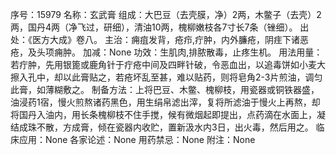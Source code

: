 序号：15979
名称：玄武膏
组成：大巴豆（去壳膜，净）2两，木鳖子（去壳）2两，国丹4两（净飞过，研细），清油10两，槐柳嫩枝各7寸长7条（锉细）。
出处：《医方大成》卷八。
主治：痈疽发背，疮疖,疔肿，内外臁疮，阴疰下诸恶疮，及头项痈肿。
加减：None
功效：生肌肉,排脓散毒，止疼生机。
用法用量：若疔肿，先用银篦或鹿角针于疔疮中间及四畔针破，令恶血出，以追毒饼如小麦大擦入孔中，却以此膏贴之，若疮坏乱至甚，难以贴药，则将皂角2-3片煎油，调匀此膏，如薄糊敷之。
制备方法：上将巴豆、木鳖、槐柳枝，用瓷器或铜铁器盛，油浸药1宿，慢火煎熬诸药黑色，用生绢帛滤出滓，复将所滤油于慢火上再熬，却将国丹入油内，用长条槐柳枝不住手搅，候有微烟起即提出，点药滴在水面上，凝结成珠不散，方成膏，倾在瓷器内收贮，置新汲水内3日，出火毒，然后用之。
临床应用：None
各家论述：None
用药禁忌：None
附注：None
